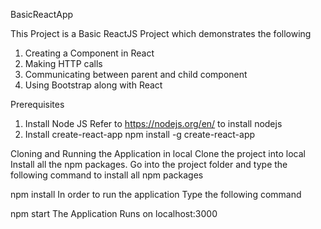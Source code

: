 BasicReactApp

This Project is a Basic ReactJS Project which demonstrates the following

1. Creating a Component in React
2. Making HTTP calls
3. Communicating between parent and child component
4. Using Bootstrap along with React

Prerequisites
1. Install Node JS
   Refer to https://nodejs.org/en/ to install nodejs
2. Install create-react-app
   npm install -g create-react-app
   
Cloning and Running the Application in local
Clone the project into local
Install all the npm packages. Go into the project folder and type the following command to install all npm packages

npm install
In order to run the application Type the following command

npm start
The Application Runs on localhost:3000

